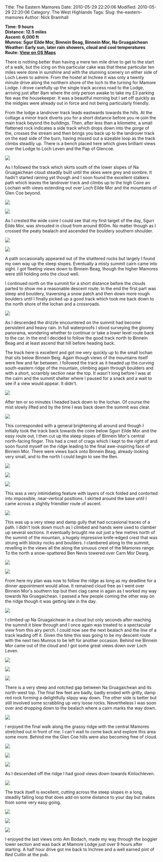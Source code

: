 Title: The Eastern Mamores
Date: 2010-05-29 22:20:06
Modified: 2010-05-29 22:20:06
Category: The West Highlands
Tags: 
Slug: the-eastern-mamores
Author: Nick Bramhall

**Time: 9 hours  
Distance: 12.5 miles  
Ascent: 6,000 ft  
Munros: Sgur Eilde Mor, Binnein Beag, Binnein Mor, Na Gruagaichean  
Weather: Early sun, later rain showers, cloud and cool temperatures  
Route: [View on OS Maps](https://www.invertedworld.co.uk/hillwalking/trip/167)**



There is nothing better than having a mere ten mile drive to get to the start of a walk, but the icing on this particular cake was that these particular ten miles were done in sunshine and with the stunning scenery on either side of Loch Leven to admire. From the hostel at Inchree it was only a twenty minute drive along the northern shore of the loch to the turning for Mamore Lodge. I drove carefully up the single track access road to the Lodge, arriving just after 8am where the only person awake to take my £3 parking fee was the housekeeper. It was a beautiful morning but I set off quickly as the midgies were already out in force and not being particularly friendly.

<!--more-->

From the lodge a landrover track leads eastwards towards the hills. At the cottage a minor track diverts you for a short distance before you re-join the main track beyond the buildings. Then, after less than a kilometre, a small flattened rock indicates a side track which drops down into the gorge of the, crosses the stream and then brings you back up to the landrover track on the east side of the burn, having missed out a sizeable loop as the track climbs steadily up. There is a bench placed here which gives brilliant views over the Lodge to Loch Leven and the Pap of Glencoe.



[![](http://farm5.static.flickr.com/4031/4660713989_c94d8a6264_b.jpg)](http://www.flickr.com/photos/53725815@N00/4660713989)



As I followed the track which skirts south of the lower slopes of Na Gruagaichean cloud steadily built until the skies were grey and sombre. It hadn't started raining yet though and I soon found the excellent stalkers path which leaves the landrover track and climbs up to the high Coire an Lochain with views extending out over Loch Eilde Mor and the mountains of Glen Coe beyond. 



[![](http://farm5.static.flickr.com/4021/4661354218_b785cbd1ca_b.jpg)](http://www.flickr.com/photos/53725815@N00/4661354218)



[![](http://farm5.static.flickr.com/4039/4661363272_d01ac01dba_b.jpg)](http://www.flickr.com/photos/53725815@N00/4661363272)



As I crested the wide coire I could see that my first target of the day, Sgurr Eilde Mor, was shrouded in cloud from around 800m. No matter though as I crossed the peaty bealach and ascended the bouldery southern shoulder. 



[![](http://farm2.static.flickr.com/1283/4661388086_59841d2a3e_b.jpg)](http://www.flickr.com/photos/53725815@N00/4661388086)



[![](http://farm5.static.flickr.com/4019/4660793067_3a95a6555a_b.jpg)](http://www.flickr.com/photos/53725815@N00/4660793067)



A path occasionally appeared out of the shattered rocks but largely I found my own way up the steep slopes. Eventually a misty summit cairn came into sight. I got fleeting views down to Binnein Beag, though the higher Mamores were still holding onto the cloud well.



I continued north on the summit for a short distance before the clouds parted to show me a reasonable descent route. In the end the first part was steep and bouldery, traversing a snow patch and then down more rough boulders until I finally picked up a good track which took me back down to the north shore of the lochan and a crossroads. 



[![](http://farm2.static.flickr.com/1301/4661484990_d7c93a0090_b.jpg)](http://www.flickr.com/photos/53725815@N00/4661484990)



As I descended the drizzle encountered on the summit had become persistent and heavy rain. In full waterproofs I stood surveying the gloomy panorama, wondering whether to continue or take a lower level route back to the car. In the end I decided to follow the good track north to Binnein Beag and at least ascend that hill before heading back.



The track here is excellent and got me very quickly up to the small lochan that sits below Binnein Beig. Again though views of the mountains itself were few and far between. I followed the track as it headed up the curving south-eastern ridge of the mountain, climbing again through boulders and with a short, scrambly section near the top. It wasn't long before I was at the cairn and the summit shelter where I paused for a snack and a wait to see if a view would appear. It didn't.



[![](http://farm5.static.flickr.com/4066/4660887611_8cd61ddfff_b.jpg)](http://www.flickr.com/photos/53725815@N00/4660887611)



After ten or so minutes I headed back down to the lochan. Of course the mist slowly lifted and by the time I was back down the summit was clear.



[![](http://farm5.static.flickr.com/4048/4660897027_8f4ac71b75_b.jpg)](http://www.flickr.com/photos/53725815@N00/4660897027)



This corresponded with a general brightening all around and though I initially took the track back towards the coire below Sgurr Eilde Mor and the easy route out, I then cut up the steep slopes of Binnein Mor's central north-facing finger. This had a crest of crags which I kept to the right of and soon found myself on the ridge leading to the final awe-inspiring face of Binnein Mor. There were views back onto Binnein Beag, already looking very small, and to the north I could begin to see the Ben.



[![](http://farm5.static.flickr.com/4030/4660914675_e8e89e87c7_b.jpg)](http://www.flickr.com/photos/53725815@N00/4660914675)



[![](http://farm5.static.flickr.com/4030/4660921925_bd1ff367e1_b.jpg)](http://www.flickr.com/photos/53725815@N00/4660921925)



[![](http://farm5.static.flickr.com/4052/4661568250_8f6ba4b1c6_b.jpg)](http://www.flickr.com/photos/53725815@N00/4661568250)



This was a very intimidating feature with layers of rock folded and contorted into impossible, near-vertical positions. I skirted around the base until I came across a slightly friendlier route of ascent. 



[![](http://farm5.static.flickr.com/4039/4661576834_a285f6b657_b.jpg)](http://www.flickr.com/photos/53725815@N00/4661576834)



This was up a very steep and damp gully that had occasional traces of a path. I didn't look down much as I climbed and hands were used to clamber up several sections. It eventually brought me out just a few metres north of the summit of the mountain, a hugely impressive knife-edged crest that was strung with blocky rocks and boulders. I clambered along to the summit, revelling in the views all the along the sinuous crest of the Mamores range. To the north a snow-spattered Ben Nevis towered over Carn Mor Dearg.



[![](http://farm5.static.flickr.com/4068/4660964283_4f81208ca9_b.jpg)](http://www.flickr.com/photos/53725815@N00/4660964283)



[![](http://farm5.static.flickr.com/4064/4661558642_a9ffc251ec_b.jpg)](http://www.flickr.com/photos/53725815@N00/4661558642)



From here my plan was now to follow the ridge as long as my deadline for a dinner appointment would allow. It remained cloud free as I went over Binnein Mor's southern top but then clag came in again as I worked my way towards Na Gruagaichean. I passed a few people coming the other way on the ridge though it was getting late in the day. 



[![](http://farm2.static.flickr.com/1298/4667203048_7468319b94_b.jpg)](http://www.flickr.com/photos/53725815@N00/4667203048)



I climbed up Na Gruagaichean in a cloud but only seconds after reaching the summit it blew through and I once again was treated to a spectacular view from this airy perch. I could now see the next bealach and the line of a track leading off it. Given the time this was going to be my descent route with the next two Munros to be left for another occasion. Behind me Binnein Mor came out of the cloud and I got some great views down over Loch Leven.



[![](http://farm2.static.flickr.com/1269/4667210876_e38df6760b_b.jpg)](http://www.flickr.com/photos/53725815@N00/4667210876)



[![](http://farm5.static.flickr.com/4071/4666607987_4ef937c19d_b.jpg)](http://www.flickr.com/photos/53725815@N00/4666607987)



[![](http://farm5.static.flickr.com/4025/4667237070_858f8653dc_b.jpg)](http://www.flickr.com/photos/53725815@N00/4667237070)



There is a very steep and notched gap between Na Gruagaichean and its north-west top. The final few feet are badly, badly eroded with gritty, damp red rock forming a delightfully slippy way down. The other side is better but still involved some scrabbling up very loose rocks. Nevertheless I was soon over and dropping down to the bealach where a cairn marks the way down.



[![](http://farm5.static.flickr.com/4041/4667245638_9fa924dd27_b.jpg)](http://www.flickr.com/photos/53725815@N00/4667245638)



I enjoyed the final walk along the grassy ridge with the central Mamores stretched out in front of me. I can't wait to come back and explore this area some more. Behind me the Glen Coe hills were also becoming free of cloud.



[![](http://static.flickr.com/4013/4667251998_60ffdb371d_b.jpg)](http://www.flickr.com/photos/53725815@N00/4667251998)



[![](http://static.flickr.com/4039/4666647207_d08bf0b130_b.jpg)](http://www.flickr.com/photos/53725815@N00/4666647207)



[![](http://farm5.static.flickr.com/4027/4666660975_fdeb05002d_b.jpg)](http://www.flickr.com/photos/53725815@N00/4666660975)



As I descended off the ridge I had good views down towards Kinlochleven. 



[![](http://static.flickr.com/1270/4667274668_44a0ffc535_b.jpg)](http://www.flickr.com/photos/53725815@N00/4667274668)



The track itself is excellent, cutting across the steep slopes in a long, steadily falling loop that does add on some distance to your day but makes from some very easy going.



[![](http://farm2.static.flickr.com/1278/4666676063_bd54c23d76_b.jpg)](http://www.flickr.com/photos/53725815@N00/4666676063)



[![](http://farm5.static.flickr.com/4032/4666690187_80786a5a1e_b.jpg)](http://www.flickr.com/photos/53725815@N00/4666690187)



[![](http://farm2.static.flickr.com/1306/4666708187_461d8181bf_b.jpg)](http://www.flickr.com/photos/53725815@N00/4666708187)



I enjoyed the last views onto Am Bodach, made my way through the boggier lower section and was back at Mamore Lodge just over 9 hours after starting. A half hour drive got me back to Inchree and a well earned pint of Red Cuillin at the pub.
